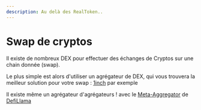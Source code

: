 ```yaml
---
description: Au delà des RealToken..
---
```


# Swap de cryptos

Il existe de nombreux DEX pour effectuer des échanges de Cryptos sur une chain donnée (swap).

Le plus simple est alors d'utiliser un agrégateur de DEX, qui vous trouvera la meilleur solution pour votre swap : [1inch](https://app.1inch.io/) par exemple

Il existe même un agrégateur d'agrégateurs ! avec le [Meta-Aggregator](https://swap.defillama.com/) de [DefiLlama](https://defillama.com/)

